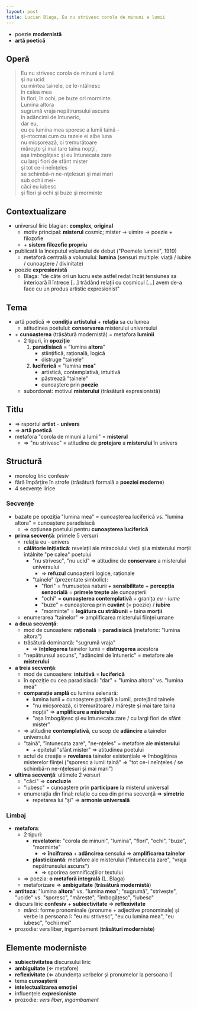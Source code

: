 ```yaml
---
layout: post
title: Lucian Blaga, Eu nu strivesc corola de minuni a lumii
---
```


* poezie **modernistă**
* **artă poetică**

## Operă

> Eu nu strivesc corola de minuni a lumii  
> şi nu ucid  
> cu mintea tainele, ce le-ntâlnesc  
> în calea mea  
> în flori, în ochi, pe buze ori morminte.  
> Lumina altora  
> sugrumă vraja nepătrunsului ascuns  
> în adâncimi de întuneric,  
> dar eu,  
> eu cu lumina mea sporesc a lumii taină -  
> şi-ntocmai cum cu razele ei albe luna  
> nu micşorează, ci tremurătoare  
> măreşte şi mai tare taina nopţii,  
> aşa îmbogăţesc şi eu întunecata zare  
> cu largi fiori de sfânt mister  
> şi tot ce-i neînţeles  
> se schimbă-n ne-nţelesuri şi mai mari  
> sub ochii mei-  
> căci eu iubesc  
> şi flori şi ochi şi buze şi morminte

## Contextualizare

* universul liric blagian: **complex**, **original**
	* motiv principal: **misterul** cosmic; mister → uimire → poezie + filozofie
	* \+ **sistem filozofic propriu**
* publicată la începutul volumului de debut ("Poemele luminii", 1919)
	* metaforă centrală a volumului: **lumina** (sensuri multiple: viață / iubire / cunoaștere / divinitate)
* poezie **expresionistă**
	* Blaga: "de câte ori un lucru este astfel redat încât tensiunea sa interioară îl întrece [...] trădând relații cu cosmicul [...] avem de-a face cu un produs artistic expresionist"

## Tema

* artă poetică ⇒ **condiția artistului** + **relația** sa cu lumea
	* atitudinea poetului: **conservarea** misterului universului
* \+ **cunoașterea** (trăsătură modernistă) = metafora **luminii**
	* 2 tipuri, în **opoziție**
		1. **paradisiacă** = "lumina **altora**"
			* științifică, rațională, logică
			* distruge "tainele"
		2. **luciferică** = "lumina **mea**"
			* artistică, contemplativă, intuitivă
			* păstrează "tainele"
			* cunoaștere prin **poezie**
	* subordonat: motivul **misterului** (trăsătură expresionistă)

## Titlu

* ⇒ raportul **artist** - **univers**
* ⇒ **artă poetică**
* metafora "corola de minuni a lumii" = **misterul**
	* ⇒ "nu strivesc" = atitudine de **protejare** a **misterului** în univers

## Structură

* monolog liric confesiv
* fără împărțire în strofe (trăsătură formală a **poeziei moderne**)
* 4 secvențe lirice

### Secvențe

* bazate pe opoziția "lumina mea" = cunoașterea luciferică vs. "lumina altora" = cunoaștere paradisiacă
	* ⇒ opțiunea poetului pentru **cunoașterea luciferică**
* **prima secvență**: primele 5 versuri
	* relația eu - univers
	* **călătorie inițiatică**: revelații ale miracolului vieții și a misterului morții întâlnite "pe calea" poetului
		* "nu strivesc", "nu ucid" ⇒ atitudine de **conservare** a misterului universului
			* ⇒ **refuzul** cunoașterii logice, raționale
		* "tainele" (prezentate simbolic):
			* "flori" = frumusețea naturii + **sensibilitate** + **percepția senzorială** = **primele trepte** ale cunoașterii
			* "ochi" = **cunoașterea contemplativă** + granița *eu* - *lume*
			* "buze" = cunoașterea prin **cuvânt** (= poezie) / **iubire**
			* "morminte" = **legătura cu străbunii** + taina **morții**
	* enumerarea "tainelor" ⇒ amplificarea misterului ființei umane
* **a doua secvență**:
	* mod de cunoaștere: **rațională** = **paradisiacă** (metaforic: "lumina altora")
	* trăsătură dominantă: "sugrumă vraja"
		* ⇒ **înțelegerea** tainelor lumii = **distrugerea** acestora
	* "nepătrunsul ascuns", "adâncimi de întuneric" = metafore ale **misterului**
* **a treia secvență**:
	* mod de cunoaștere: **intuitivă** = **luciferică**
	* în opoziție cu cea paradisiacă: "dar" + "lumina altora" vs. "lumina mea"
	* **comparație amplă** cu lumina selenară:
		* lumina lunii = cunoaștere parțială a lumii, protejând tainele
		* "nu micșorează, ci tremurătoare / mărește și mai tare taina nopții" ⇒ **amplificare a misterului**
		* "așa îmbogățesc și eu întunecata zare / cu largi fiori de sfânt mister"
	* ⇒ atitudine **contemplativă**, cu scop de **adâncire** a tainelor universului
	* "taină", "întunecata zare", "ne-nțeles" = metafore ale **misterului**
		* \+ epitetul "sfânt mister" ⇒ atitudinea poetului
	* actul de creație = **revelarea** tainelor existențiale ⇒ îmbogățirea misterelor ființei ("sporesc a lumii taină" ⇒ "tot ce-i neînțeles / se schimbă-n ne-nțelesuri și mai mari")
* **ultima secvență**: ultimele 2 versuri
	* "căci" ⇒ **concluzie**
	* "iubesc" = cunoaștere prin **participare** la misterul universal
	* enumerația din final: relație cu cea din prima secvență ⇒ **simetrie**
		* repetarea lui "și" ⇒ **armonie universală**

### Limbaj

* **metafora**:
	* 2 tipuri:
		* **revelatorie**: "corola de minuni", "lumina", "flori", "ochi", "buze", "morminte"
			* ⇒ **încifrarea** + **adâncirea** sensului ⇒ **amplificarea tainelor**
		* **plasticizantă**: metafore ale misterului ("întunecata zare", "vraja nepătrunsului ascuns")
			* ⇒ sporirea semnificațiilor textului
	* ⇒ poezia: **o metaforă integrală** (L. Blaga)
	* metaforizare ⇒ **ambiguitate** (**trăsătură modernistă**)
* **antiteza**: "lumina **altora**" vs. "lumina **mea**"; "sugrumă", "strivește", "ucide" vs. "sporesc", "mărește", "îmbogățesc", "iubesc"
* discurs liric **confesiv** + **subiectivitate** ⇒ **reflexivitate**
	* mărci: forme pronominale (pronume + adjective pronominale) și verbe la persoana I: "eu nu strivesc", "eu cu lumina mea", "eu iubesc", "ochii mei"
* prozodie: vers liber, ingambament (**trăsături moderniste**)

## Elemente moderniste

* **subiectivitatea** discursului liric
* **ambiguitate** (⇐ metafore)
* **reflexivitate** (⇐ abundența verbelor și pronumelor la persoana I)
* tema **cunoașterii**
* **intelectualizarea emoției**
* influențele **expresioniste**
* prozodie: *vers liber*, *ingambament*